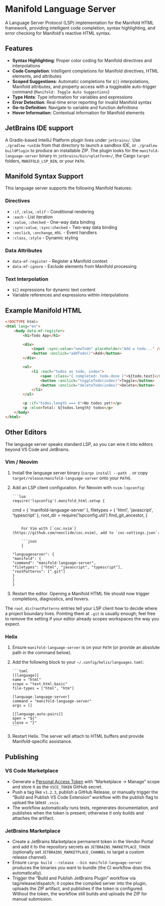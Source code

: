 # Manifold Language Server

A Language Server Protocol (LSP) implementation for the Manifold HTML framework, providing intelligent code completion, syntax highlighting, and error checking for Manifold's reactive HTML syntax.

## Features

-   **Syntax Highlighting**: Proper color coding for Manifold directives and interpolations
-   **Code Completion**: Intelligent completions for Manifold directives, HTML elements, and attributes
-   **Scoped Suggestions**: Automatic completions for `${}` interpolations, Manifold attributes, and property access with a toggleable auto-trigger command (`Manifold: Toggle Auto Suggestions`)
-   **Type Hints**: Type information for variables and expressions
-   **Error Detection**: Real-time error reporting for invalid Manifold syntax
-   **Go-to Definition**: Navigate to variable and function definitions
-   **Hover Information**: Contextual information for Manifold elements

## JetBrains IDE support

A Gradle-based IntelliJ Platform plugin lives under `jetbrains/`. Use `./gradlew runIde` from that directory to launch a sandbox IDE, or `./gradlew buildPlugin` to produce an installable ZIP. The plugin looks for the `manifold-language-server` binary in `jetbrains/bin/<platform>/`, the Cargo `target` folders, `MANIFOLD_LSP_BIN`, or your `PATH`.

## Manifold Syntax Support

This language server supports the following Manifold features:

### Directives

-   `:if`, `:else`, `:elif` - Conditional rendering
-   `:each` - List iteration
-   `:value`, `:checked` - One-way data binding
-   `:sync:value`, `:sync:checked` - Two-way data binding
-   `:onclick`, `:onchange`, etc. - Event handlers
-   `:class`, `:style` - Dynamic styling

### Data Attributes

-   `data-mf-register` - Register a Manifold context
-   `data-mf-ignore` - Exclude elements from Manifold processing

### Text Interpolation

-   `${}` expressions for dynamic text content
-   Variable references and expressions within interpolations

## Example Manifold HTML

```html
<!DOCTYPE html>
<html lang="en">
	<body data-mf-register>
		<h1>Todo App</h1>

		<div>
			<input :sync:value="newTodo" placeholder="Add a todo..." />
			<button :onclick="addTodo()">Add</button>
		</div>

		<ul>
			<li :each="todos as todo, index">
				<span :class="{ completed: todo.done }">${todo.text}</span>
				<button :onclick="toggleTodo(index)">Toggle</button>
				<button :onclick="deleteTodo(index)">Delete</button>
			</li>
		</ul>

		<p :if="todos.length === 0">No todos yet!</p>
		<p :else>Total: ${todos.length} todos</p>
	</body>
</html>
```

## Other Editors

The language server speaks standard LSP, so you can wire it into editors beyond VS Code and JetBrains.

### Vim / Neovim

1.  Install the language server binary (`cargo install --path .` or copy `target/release/manifold-language-server` onto your `PATH`).
2.  Add an LSP client configuration. For Neovim with `nvim-lspconfig`:

        ```lua
        require('lspconfig').manifold_html.setup {

    cmd = { 'manifold-language-server' },
    filetypes = { 'html', 'javascript', 'typescript' },
    root_dir = require('lspconfig.util').find_git_ancestor,
    }

    ````

        For Vim with [`coc.nvim`](https://github.com/neoclide/coc.nvim), add to `coc-settings.json`:

        ```json
        {

    "languageserver": {
    "manifold": {
    "command": "manifold-language-server",
    "filetypes": ["html", "javascript", "typescript"],
    "rootPatterns": [".git"]
    }
    }
    }
    ````

3.  Restart the editor. Opening a Manifold HTML file should now trigger completions, diagnostics, and hovers.

The `root_dir`/`rootPatterns` entries tell your LSP client how to decide where a project boundary lives. Pointing them at `.git` is usually enough; feel free to remove the setting if your editor already scopes workspaces the way you expect.

### Helix

1.  Ensure `manifold-language-server` is on your `PATH` (or provide an absolute path in the command below).
2.  Add the following block to your `~/.config/helix/languages.toml`:

        ```toml
        [[language]]
        name = "html"
        scope = "text.html.basic"
        file-types = ["html", "htm"]

        [language.language-server]
        command = "manifold-language-server"
        args = []

        [[language.auto-pairs]]
        open = "${"
        close = "}"
        ```

3.  Restart Helix. The server will attach to HTML buffers and provide Manifold-specific assistance.

## Publishing

### VS Code Marketplace

-   Generate a [Personal Access Token](https://marketplace.visualstudio.com/manage) with “Marketplace → Manage” scope and store it as the `VSCE_TOKEN` GitHub secret.
-   Push a tag like `v1.2.3`, publish a GitHub Release, or manually trigger the “Build and Publish VS Code Extension” workflow with the publish flag to upload the latest `.vsix`.
-   The workflow automatically runs tests, regenerates documentation, and publishes when the token is present; otherwise it only builds and attaches the artifact.

### JetBrains Marketplace

-   Create a JetBrains Marketplace permanent token in the Vendor Portal and add it to the repository secrets as `JETBRAINS_MARKETPLACE_TOKEN` (optionally set `JETBRAINS_MARKETPLACE_CHANNEL` to target a custom release channel).
-   Ensure `cargo build --release --bin manifold-language-server` produces the binaries you want to bundle (the CI workflow does this automatically).
-   Trigger the “Build and Publish JetBrains Plugin” workflow via tag/release/dispatch; it copies the compiled server into the plugin, uploads the ZIP artifact, and publishes if the token is configured. Without the token, the workflow still builds and uploads the ZIP for manual submission.
